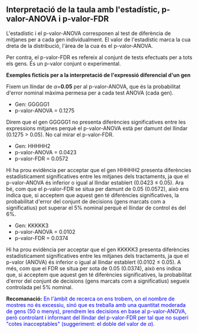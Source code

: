## Interpretació de la taula amb l'estadístic, p-valor-ANOVA i p-valor-FDR

L'estadístic i el p-valor-ANOVA corresponen al test de diferència de mitjanes per a cada gen individualment. El valor de l'estadístic marca la cua dreta de la distribució, l'àrea de la cua és el p-valor-ANOVA. 

Per contra, el p-valor-FDR es refereix al conjunt de tests efectuats per a tots els gens. És un p-valor conjunt o experimental. 

**Exemples ficticis per a la interpretació de l'expressió diferencial d'un gen**

Fixem un llindar de $\alpha=$**0.05** per al p-valor-ANOVA, que és la probabilitat d'error nominal màxima permesa per a cada test ANOVA (cada gen).

- Gen: GGGGG1
- p-valor-ANOVA = 0.1275

Direm que el gen GGGGG1 no presenta diferències significatives entre les expressions mitjanes perquè el p-valor-ANOVA està per damunt del llindar (0.1275 $>$ 0.05). No cal mirar el p-valor-FDR. 

- Gen: HHHHH2
- p-valor-ANOVA = 0.0423
- p-valor-FDR = 0.0572

Hi ha prou evidència per acceptar que el gen HHHHH2 presenta diferències estadísticament significatives entre les mitjanes dels tractaments, ja que el p-valor-ANOVA és inferior o igual al llindar establert (0.0423 $\leq$ 0.05). Ara bé, com que el p-valor-FDR se situa per damunt de 0.05 (0.0572), això ens indica que, si acceptem que aquest gen té diferències significatives, la probabilitat d'error del conjunt de decisions (gens marcats com a significatius) pot superar el 5% nominal perquè el llindar de control és del 6%.  

- Gen: KKKKK3
- p-valor-ANOVA = 0.0102
- p-valor-FDR = 0.0374

Hi ha prou evidència per acceptar que el gen KKKKK3 presenta diferències estadísticament significatives entre les mitjanes dels tractaments, ja que el p-valor (ANOVA) és inferior o igual al llindar establert (0.0102 $\leq$ 0.05). A més, com que el FDR se situa per sota de 0.05 (0.0374), això ens indica que, si acceptem que aquest gen té diferències significatives, la probabilitat d'error del conjunt de decisions (gens marcats com a significatius) segueix controlada pel 5% nominal.  

**Recomanació:** <font color='blue'> En l'àmbit de recerca on ens trobem, on el nombre de mostres no és excessiu, sinó que es treballa amb una quantitat moderada de gens (50 o menys), prendrem les decisions en base al p-valor-ANOVA, però controlant i informant del llindar del p-valor-FDR per tal que no superi "cotes inacceptables" (suggeriment: el doble del valor de $\alpha$).</font>